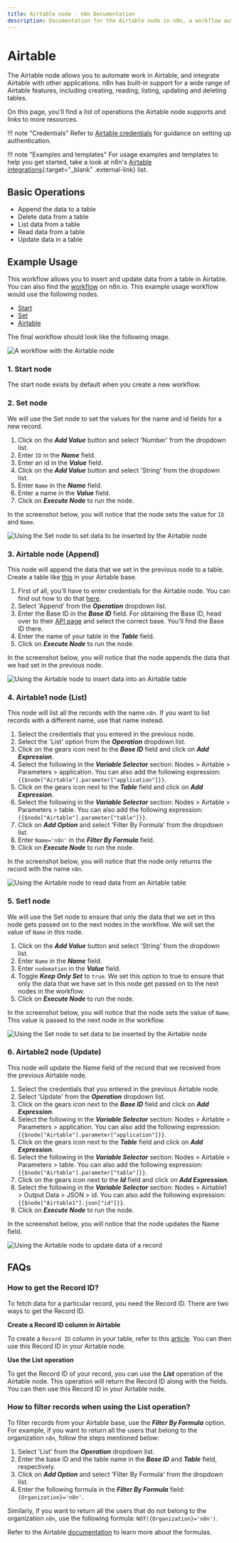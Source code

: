 ```yaml
---
title: Airtable node - n8n Documentation
description: Documentation for the Airtable node in n8n, a workflow automation platform. Includes details of operations and configuration, and links to examples and credentials information.
---
```


# Airtable

The Airtable node allows you to automate work in Airtable, and integrate Airtable with other applications. n8n has built-in support for a wide range of Airtable features, including creating, reading, listing, updating and deleting tables.

On this page, you'll find a list of operations the Airtable node supports and links to more resources.

!!! note "Credentials"
	Refer to [Airtable credentials](/integrations/builtin/credentials/airtable/) for guidance on setting up authentication. 

!!! note "Examples and templates"
	For usage examples and templates to help you get started, take a look at n8n's [Airtable integrations](https://n8n.io/integrations/airtable/){:target="_blank" .external-link} list.



## Basic Operations

* Append the data to a table
* Delete data from a table
* List data from a table
* Read data from a table
* Update data in a table


## Example Usage

This workflow allows you to insert and update data from a table in Airtable. You can also find the [workflow](https://n8n.io/workflows/818) on n8n.io. This example usage workflow would use the following nodes.
- [Start](/integrations/builtin/core-nodes/n8n-nodes-base.start/)
- [Set](/integrations/builtin/core-nodes/n8n-nodes-base.set/)
- [Airtable]()

The final workflow should look like the following image.

![A workflow with the Airtable node](/_images/integrations/builtin/app-nodes/airtable/workflow.png)

### 1. Start node

The start node exists by default when you create a new workflow.

### 2. Set node

We will use the Set node to set the values for the name and id fields for a new record.

1. Click on the ***Add Value*** button and select 'Number' from the dropdown list.
2. Enter `ID` in the ***Name*** field.
3. Enter an id in the ***Value*** field.
4. Click on the ***Add Value*** button and select 'String' from the dropdown list.
5. Enter `Name` in the ***Name*** field.
6. Enter a name in the ***Value*** field.
7. Click on ***Execute Node*** to run the node.

In the screenshot below, you will notice that the node sets the value for `ID` and `Name`.

![Using the Set node to set data to be inserted by the Airtable node](/_images/integrations/builtin/app-nodes/airtable/set_node.png)

### 3. Airtable node (Append)

This node will append the data that we set in the previous node to a table. Create a table like [this](https://airtable.com/shrN2yLZyKEETq1xj) in your Airtable base.

1. First of all, you'll have to enter credentials for the Airtable node. You can find out how to do that [here](/integrations/builtin/credentials/airtable/).
2. Select 'Append' from the ***Operation*** dropdown list.
3. Enter the Base ID in the ***Base ID*** field. For obtaining the Base ID, head over to their [API page](https://airtable.com/api) and select the correct base. You'll find the Base ID there.
4. Enter the name of your table in the ***Table*** field.
5. Click on ***Execute Node*** to run the node.

In the screenshot below, you will notice that the node appends the data that we had set in the previous node.

![Using the Airtable node to insert data into an Airtable table](/_images/integrations/builtin/app-nodes/airtable/airtable_node.png)

### 4. Airtable1 node (List)

This node will list all the records with the name `n8n`. If you want to list records with a different name, use that name instead.

1. Select the credentials that you entered in the previous node.
2. Select the 'List' option from the ***Operation*** dropdown list.
3. Click on the gears icon next to the ***Base ID*** field and click on ***Add Expression***.
4. Select the following in the ***Variable Selector*** section: Nodes > Airtable > Parameters > application. You can also add the following expression: `{{$node["Airtable"].parameter["application"]}}`.
5. Click on the gears icon next to the ***Table*** field and click on ***Add Expression***.
6. Select the following in the ***Variable Selector*** section: Nodes > Airtable > Parameters > table. You can also add the following expression: `{{$node["Airtable"].parameter["table"]}}`.
7. Click on ***Add Option*** and select 'Filter By Formula' from the dropdown list.
8. Enter `Name='n8n'` in the ***Filter By Formula*** field.
9. Click on ***Execute Node*** to run the node.

In the screenshot below, you will notice that the node only returns the record with the name `n8n`.

![Using the Airtable node to read data from an Airtable table](/_images/integrations/builtin/app-nodes/airtable/airtable1_node.png)

### 5. Set1 node

We will use the Set node to ensure that only the data that we set in this node gets passed on to the next nodes in the workflow. We will set the value of `Name` in this node.

1. Click on the ***Add Value*** button and select 'String' from the dropdown list.
2. Enter `Name` in the ***Name*** field.
3. Enter `nodemation` in the ***Value*** field.
4. Toggle ***Keep Only Set*** to `true`. We set this option to true to ensure that only the data that we have set in this node get passed on to the next nodes in the workflow.
5. Click on ***Execute Node*** to run the node.

In the screenshot below, you will notice that the node sets the value of `Name`. This value is passed to the next node in the workflow.

![Using the Set node to set data to be inserted by the Airtable node](/_images/integrations/builtin/app-nodes/airtable/set_node.png)

### 6. Airtable2 node (Update)

This node will update the Name field of the record that we received from the previous Airtable node.

1. Select the credentials that you entered in the previous Airtable node.
2. Select 'Update' from the ***Operation*** dropdown list.
3. Click on the gears icon next to the ***Base ID*** field and click on ***Add Expression***.
4. Select the following in the ***Variable Selector*** section: Nodes > Airtable > Parameters > application. You can also add the following expression: `{{$node["Airtable"].parameter["application"]}}`.
5. Click on the gears icon next to the ***Table*** field and click on ***Add Expression***.
6. Select the following in the ***Variable Selector*** section: Nodes > Airtable > Parameters > table. You can also add the following expression: `{{$node["Airtable"].parameter["table"]}}`.
7. Click on the gears icon next to the ***Id*** field and click on ***Add Expression***.
8. Select the following in the ***Variable Selector*** section: Nodes > Airtable1 > Output Data > JSON > id. You can also add the following expression: `{{$node["Airtable1"].json["id"]}}`.
9. Click on ***Execute Node*** to run the node.

In the screenshot below, you will notice that the node updates the Name field.

![Using the Airtable node to update data of a record](/_images/integrations/builtin/app-nodes/airtable/airtable2_node.png)

## FAQs

### How to get the Record ID?

To fetch data for a particular record, you need the Record ID. There are two ways to get the Record ID.

**Create a Record ID column in Airtable**

To create a `Record ID` column in your table, refer to this [article](https://support.airtable.com/hc/en-us/articles/360051564873-Record-ID). You can then use this Record ID in your Airtable node.

**Use the List operation**

To get the Record ID of your record, you can use the ***List*** operation of the Airtable node. This operation will return the Record ID along with the fields. You can then use this Record ID in your Airtable node.

### How to filter records when using the List operation?

To filter records from your Airtable base, use the ***Filter By Formula*** option. For example, if you want to return all the users that belong to the organization `n8n`, follow the steps mentioned below:
1. Select 'List' from the ***Operation*** dropdown list.
2. Enter the base ID and the table name in the ***Base ID*** and ***Table*** field, respectively.
3. Click on ***Add Option*** and select 'Filter By Formula' from the dropdown list.
4. Enter the following formula in the ***Filter By Formula*** field: `{Organization}='n8n'`.

Similarly, if you want to return all the users that do not belong to the organization `n8n`, use the following formula: `NOT({Organization}='n8n')`.

Refer to the Airtable [documentation](https://support.airtable.com/hc/en-us/articles/203255215-Formula-Field-Reference) to learn more about the formulas.






